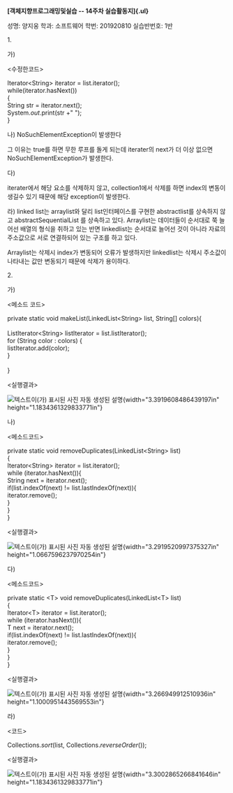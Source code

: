 **[객체지향프로그래밍및실습 -- 14주차 실습활동지]{.ul}**

성명: 양지웅 학과: 소프트웨어 학번: 201920810 실습반번호: 1반

1\.

가)

\<수정한코드\>

Iterator\<String\> iterator = list.iterator();\
while(iterator.hasNext())\
{\
String str = iterator.next();\
System.*out*.print(str +\" \");\
}

나) NoSuchElementException이 발생한다

그 이유는 true를 하면 무한 루프를 돌게 되는데 iterater의 next가 더 이상
없으면 NoSuchElementException가 발생한다.

다)

iterater에서 해당 요소를 삭제하지 않고, collection1에서 삭제를 하면
index의 변동이 생길수 있기 때문에 해당 exception이 발생한다.

라) linked list는 arraylist와 달리 list인터페이스를 구현한
abstractlist를 상속하지 않고 abstractSequentialList 를 상속하고 있다.
Arraylist는 데이터들이 순서대로 쭉 늘어선 배열의 형식을 취하고 있는 반면
linkedlist는 순서대로 늘어선 것이 아니라 자료의 주소값으로 서로
연결하되어 있는 구조를 하고 있다.

Arraylist는 삭제시 index가 변동되어 오류가 발생하지만 linkedlist는
삭제시 주소값이 나타내는 값만 변동되기 때문에 삭제가 용이하다.

2\.

가)

\<메소드 코드\>

private static void makeList(LinkedList\<String\> list, String\[\]
colors){\
\
ListIterator\<String\> listIterator = list.listIterator();\
for (String color : colors) {\
listIterator.add(color);\
}\
\
}

\<실행결과\>

![텍스트이(가) 표시된 사진 자동 생성된
설명](vertopal_e99bd24ffaba45ffbebd39a6a4f6d405/media/image1.png){width="3.3919608486439197in"
height="1.1834361329833771in"}

나)

\<메소드코드\>

private static void removeDuplicates(LinkedList\<String\> list)\
{\
Iterator\<String\> iterator = list.iterator();\
while (iterator.hasNext()){\
String next = iterator.next();\
if(list.indexOf(next) != list.lastIndexOf(next)){\
iterator.remove();\
}\
}\
}

\<실행결과\>

![텍스트이(가) 표시된 사진 자동 생성된
설명](vertopal_e99bd24ffaba45ffbebd39a6a4f6d405/media/image2.png){width="3.2919520997375327in"
height="1.0667596237970254in"}

다)

\<메소드코드\>

private static \<T\> void removeDuplicates(LinkedList\<T\> list)\
{\
Iterator\<T\> iterator = list.iterator();\
while (iterator.hasNext()){\
T next = iterator.next();\
if(list.indexOf(next) != list.lastIndexOf(next)){\
iterator.remove();\
}\
}\
}

\<실행결과\>

![텍스트이(가) 표시된 사진 자동 생성된
설명](vertopal_e99bd24ffaba45ffbebd39a6a4f6d405/media/image3.png){width="3.266949912510936in"
height="1.1000951443569553in"}

라)

\<코드\>

Collections.*sort*(list, Collections.*reverseOrder*());

\<실행결과\>

![텍스트이(가) 표시된 사진 자동 생성된
설명](vertopal_e99bd24ffaba45ffbebd39a6a4f6d405/media/image4.png){width="3.3002865266841646in"
height="1.1834361329833771in"}
